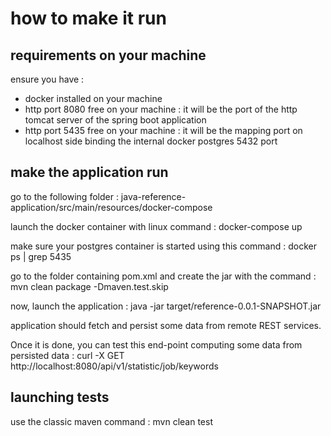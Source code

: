 # how to make it run

## requirements on your machine 
ensure you have : 
- docker installed on your machine
- http port 8080 free on your machine : it will be the port of the http tomcat server of the spring boot application
- http port 5435 free on your machine : it will be the mapping port on localhost side binding the internal docker postgres 5432 port

## make the application run 

go to the following folder : 
java-reference-application/src/main/resources/docker-compose

launch the docker container with linux command : 
docker-compose up

make sure your postgres container is started using this command : 
docker ps | grep 5435 

go to the folder containing pom.xml and create the jar with the command : 
mvn clean package -Dmaven.test.skip

now, launch the application : 
java -jar target/reference-0.0.1-SNAPSHOT.jar

application should fetch and persist some data from remote REST services.

Once it is done, you can test this end-point computing some data from persisted data :
curl -X GET http://localhost:8080/api/v1/statistic/job/keywords

## launching tests 

use the classic maven command : 
mvn clean test







 























 
